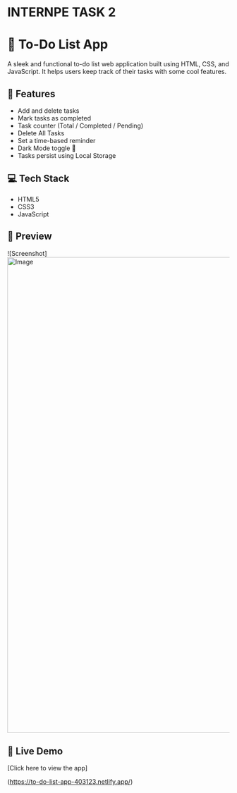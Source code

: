 #  INTERNPE TASK 2 

# 📝 To-Do List App

A sleek and functional to-do list web application built using HTML, CSS, and JavaScript. It helps users keep track of their tasks with some cool features.

## 🚀 Features
- Add and delete tasks
- Mark tasks as completed
- Task counter (Total / Completed / Pending)
- Delete All Tasks
- Set a time-based reminder
- Dark Mode toggle 🌙
- Tasks persist using Local Storage

## 💻 Tech Stack
- HTML5
- CSS3
- JavaScript

## 📸 Preview
![Screenshot]
<img width="1920" height="1080" alt="Image" src="https://github.com/user-attachments/assets/ad9955c3-2989-43b9-9d0d-980788309df7" />

## 🔗 Live Demo
[Click here to view the app]

(https://to-do-list-app-403123.netlify.app/)

